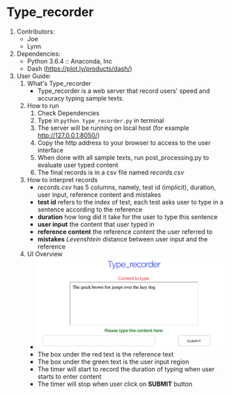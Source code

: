 # Type_recorder
1. Contributors:
	- Joe
	- Lynn
2. Dependencies:
	- Python 3.6.4 :: Anaconda, Inc
	- Dash (https://plot.ly/products/dash/)
3. User Guide:
	1. What's Type_recorder
		- Type_recorder is a web server that record users' speed and accuracy typing sample texts.
	2. How to run
		1. Check Dependencies
		2. Type in `python type_recorder.py` in terminal
		3. The server will be running on local host (for example http://127.0.0.1:8050/)
		4. Copy the http address to your browser to access to the user interface
		5. When done with all sample texts, run post_processing.py to evaluate user typed content
		6. The final records is in a csv file named *records.csv*
	3. How to interpret records
		- *records.csv* has 5 columns, namely, test id (implicit), duration, user input, reference content and mistakes
		- **test id** refers to the index of test, each test asks user to type in a sentence according to the reference
		- **duration** how long did it take for the user to type this sentence
		- **user input** the content that user typed in
		- **reference content** the reference content the user referred to
		- **mistakes** *Levenshtein* distance between user input and the reference
	4. UI Overview
		- ![Screenshot unavailable](ui_1.png)
		- The box under the red text is the reference text
		- The box under the green text is the user input region
		- The timer will start to record the duration of typing when user starts to enter content
		- The timer will stop when user click on **SUBMIT** button
